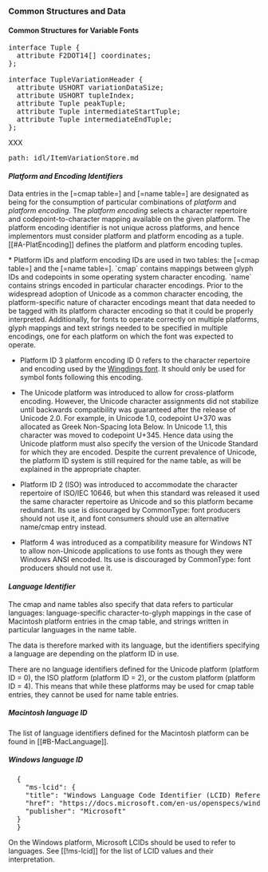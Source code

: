 <h3 id="common-structures">Common Structures and Data</h3>

<h4 id="variation-common-structures" role="unfinished">Common Structures for Variable Fonts</h4>

<pre class="idl">
interface Tuple {
  attribute F2DOT14[] coordinates;
};

interface TupleVariationHeader {
  attribute USHORT variationDataSize;
  attribute USHORT tupleIndex;
  attribute Tuple peakTuple;
  attribute Tuple intermediateStartTuple;
  attribute Tuple intermediateEndTuple;
};
</pre>

XXX

<pre class=include>path: idl/ItemVariationStore.md</pre>


<h4 id="platform-and-encoding-ids"><dfn>Platform and Encoding Identifiers</dfn></h4>

Data entries in the [=cmap table=] and [=name table=] are designated as being for the
consumption of particular combinations of <dfn>platform</dfn> and <dfn>platform encoding</dfn>. The *platform encoding* selects a character repertoire and
codepoint-to-character mapping available on the given platform. The
platform encoding identifier is not unique across platforms, and hence
implementors must consider platform and platform encoding as a tuple.
[[#A-PlatEncoding]] defines the platform and platform encoding tuples.

<div class="note">
* Platform IDs and platform encoding IDs are used in two tables: the [=cmap table=] and the [=name table=]. `cmap` contains mappings between glyph IDs and codepoints in some operating system character encoding. `name` contains strings encoded in particular character encodings. Prior to the widespread adoption of Unicode as a common character encoding, the platform-specific nature of character encodings meant that data needed to be tagged with its platform character encoding so that it could be properly interpreted. Additionally, for fonts to operate correctly on multiple platforms, glyph mappings and text strings needed to be specified in multiple encodings, one for each platform on which the font was expected to operate.

* Platform ID 3 platform encoding ID 0 refers to the character repertoire and encoding used by the [Wingdings font](https://en.wikipedia.org/wiki/Wingdings#Character_set). It should only be used for symbol fonts following this encoding.

* The Unicode platform was introduced to allow for cross-platform encoding. However, the Unicode character assignments did not stabilize until backwards compatibility was guaranteed after the release of Unicode 2.0. For example, in Unicode 1.0, codepoint U+370 was allocated as Greek Non-Spacing Iota Below. In Unicode 1.1, this character was moved to codepoint U+345. Hence data using the Unicode platform must also specify the version of the Unicode Standard for which they are encoded. Despite the current prevalence of Unicode, the platform ID system is still required for the name table, as will be explained in the appropriate chapter.

* Platform ID 2 (ISO) was introduced to accommodate the character repertoire of ISO/IEC 10646, but when this standard was released it used the same character repertoire as Unicode and so this platform became redundant. Its use is discouraged by CommonType: font producers should not use it, and font consumers should use an alternative name/cmap entry instead.

* Platform 4 was introduced as a compatibility measure for Windows NT to allow non-Unicode applications to use fonts as though they were Windows ANSI encoded. Its use is discouraged by CommonType: font producers should not use it.

</div>

<h4 id="language-id"><dfn>Language Identifier</dfn></h4>

The cmap and name tables also specify that data refers to particular
languages: language-specific character-to-glyph mappings in the case of
Macintosh platform entries in the cmap table, and strings written in
particular languages in the name table.

The data is therefore marked with its language, but the identifiers
specifying a language are depending on the platform ID in use.

There are no language identifiers defined for the Unicode platform
(platform ID = 0), the ISO platform (platform ID = 2), or the custom
platform (platform ID = 4). This means that while these platforms may be
used for cmap table entries, they cannot be used for name table entries.

<h5 id="mac-language-id"><dfn>Macintosh language ID</dfn></h5>

The list of language identifiers defined for the Macintosh platform can be found in [[#B-MacLanguage]].

<h5 id="windows-language-id">Windows language ID</h5>

<pre class=biblio>
  {
    "ms-lcid": {
    "title": "Windows Language Code Identifier (LCID) Reference",
    "href": "https://docs.microsoft.com/en-us/openspecs/windows_protocols/ms-lcid/",
    "publisher": "Microsoft"
  }
  }
</pre>
On the Windows platform, Microsoft LCIDs should be used to refer to languages. See [[!ms-lcid]] for the list of LCID values and their interpretation.
